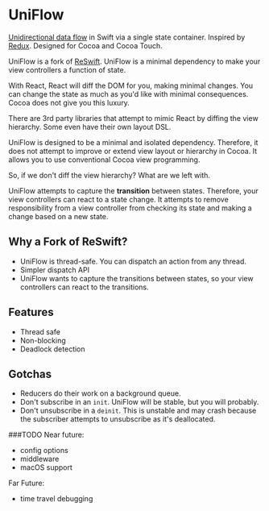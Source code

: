 # UniFlow
[Unidirectional data flow](http://redux.js.org/docs/basics/DataFlow.html) in Swift via a single state container. Inspired by [Redux](https://github.com/reactjs/redux). Designed for Cocoa and Cocoa Touch.

UniFlow is a fork of [ReSwift](https://github.com/ReSwift/ReSwift). UniFlow is a minimal dependency to make your view controllers a function of state.

With React, React will diff the DOM for you, making minimal changes. You can change the state as much as you'd like with minimal consequences. Cocoa does not give you this luxury.

There are 3rd party libraries that attempt to mimic React by diffing the view hierarchy. Some even have their own layout DSL. 

UniFlow is designed to be a minimal and isolated dependency. Therefore, it does not attempt to improve or extend view layout or hierarchy in Cocoa. It allows you to use conventional Cocoa view programming. 

So, if we don't diff the view hierarchy? What are we left with.

UniFlow attempts to capture the **transition** between states. Therefore, your view controllers can react to a state change. It attempts to remove responsibility from a view controller from checking its state and making a change based on a new state.

## Why a Fork of ReSwift?

* UniFlow is thread-safe. You can dispatch an action from any thread.
* Simpler dispatch API
* UniFlow wants to capture the transitions between states, so your view controllers can react to the transitions.

## Features
* Thread safe
* Non-blocking
* Deadlock detection

## Gotchas
* Reducers do their work on a background queue.
* Don't subscribe in an `init`. UniFlow will be stable, but you will probably.
* Don't unsubscribe in a `deinit`. This is unstable and may crash because the subscriber attempts to unsubscribe as it's deallocated.

###TODO
Near future:
* config options
* middleware
* macOS support

Far Future:
* time travel debugging